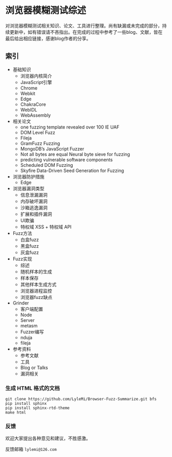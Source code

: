 # 浏览器模糊测试综述

对浏览器模糊测试相关知识、论文、工具进行整理。尚有缺漏或未完成的部分，持续更新中，如有错误请不吝指出。在完成的过程中参考了一些blog、文献，皆在最后给出相应链接，感谢blog作者的分享。

## 索引

- 基础知识
    - 浏览器内核简介
    - JavaScript引擎
    - Chrome
    - Webkit
    - Edge
    - ChakraCore
    - WebIDL
    - WebAssembly
- 相关论文
    - one fuzzing template revealed over 100 IE UAF
    - DOM Level Fuzz
    - Fileja
    - GramFuzz Fuzzing
    - MongoDB’s JavaScript Fuzzer
    - Not all bytes are equal Neural byte sieve for fuzzing
    - predicting vulnerable software components
    - Scheduled DOM Fuzzing
    - Skyfire Data-Driven Seed Generation for Fuzzing
- 浏览器防护措施
    - Edge
- 浏览器漏洞类型
    - 信息泄漏漏洞
    - 内存破坏漏洞
    - 沙箱逃逸漏洞
    - 扩展和插件漏洞
    - UI欺骗
    - 特权域 XSS + 特权域 API
- Fuzz方法
    - 白盒fuzz
    - 黑盒fuzz
    - 灰盒fuzz
- Fuzz实现
    - 综述
    - 随机样本的生成
    - 样本保存
    - 其他样本生成方式
    - 浏览器进程监控
    - 浏览器fuzz缺点
- Grinder
    - 客户端配置
    - Node
    - Server
    - metasm
    - Fuzzer编写
    - nduja
    - fileja
- 参考资料
    - 参考文献
    - 工具
    - Blog or Talks
    - 漏洞相关

### 生成 HTML 格式的文档

```shell
git clone https://github.com/LyleMi/Browser-Fuzz-Summarize.git bfs
pip install sphinx
pip install sphinx-rtd-theme
make html
```

### 反馈

欢迎大家提出各种意见和建议，不胜感激。

反馈邮箱 ``lylemi@126.com``
